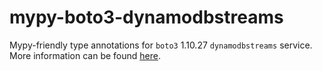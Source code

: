 # mypy-boto3-dynamodbstreams

Mypy-friendly type annotations for `boto3` 1.10.27 `dynamodbstreams` service.
More information can be found [here](https://github.com/vemel/mypy_boto3).
